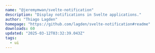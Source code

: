 ```yaml
---
name: "@jeremymwan/svelte-notification"
description: "Display notifications in Svelte applications."
author: "Thiago Lagden"
homepage: "https://github.com/lagden/svelte-notification#readme"
downloads: 60
updated: "2025-03-12T03:32:39.043Z"
tags: 
  - ui
---
```

